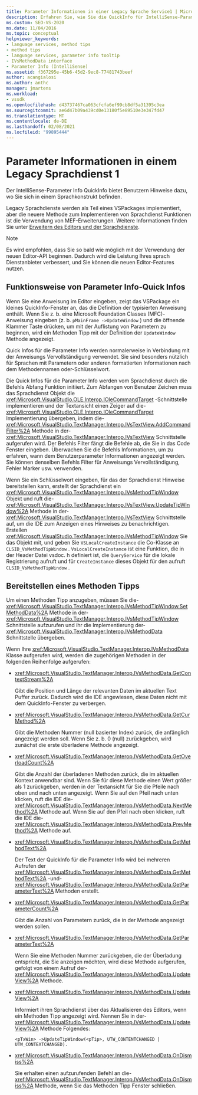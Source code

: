 ```yaml
---
title: Parameter Informationen in einer Legacy Sprache Service1 | Microsoft-Dokumentation
description: Erfahren Sie, wie Sie die QuickInfo für IntelliSense-Parameter Info implementieren, die Benutzern Tipps in einem Legacy Sprachdienst bereitstellt.
ms.custom: SEO-VS-2020
ms.date: 11/04/2016
ms.topic: conceptual
helpviewer_keywords:
- language services, method tips
- method tips
- language services, parameter info tooltip
- IVsMethodData interface
- Parameter Info (IntelliSense)
ms.assetid: f367295e-45b6-45d2-9ec8-77481743beef
author: acangialosi
ms.author: anthc
manager: jmartens
ms.workload:
- vssdk
ms.openlocfilehash: d43737467ca063cfcfa6ef99cb8df5a31395c3ea
ms.sourcegitcommit: ae6d47b09a439cd0e13180f5e89510e3e347fd47
ms.translationtype: MT
ms.contentlocale: de-DE
ms.lasthandoff: 02/08/2021
ms.locfileid: "99895444"
---
```

# <a name="parameter-info-in-a-legacy-language-service-1"></a>Parameter Informationen in einem Legacy Sprachdienst 1
Der IntelliSense-Parameter Info QuickInfo bietet Benutzern Hinweise dazu, wo Sie sich in einem Sprachkonstrukt befinden.

 Legacy Sprachdienste werden als Teil eines VSPackages implementiert, aber die neuere Methode zum Implementieren von Sprachdienst Funktionen ist die Verwendung von MEF-Erweiterungen. Weitere Informationen finden Sie unter [Erweitern des Editors und der Sprachdienste](../../extensibility/extending-the-editor-and-language-services.md).

> [!NOTE]
> Es wird empfohlen, dass Sie so bald wie möglich mit der Verwendung der neuen Editor-API beginnen. Dadurch wird die Leistung Ihres sprach Dienstanbieter verbessert, und Sie können die neuen Editor-Features nutzen.

## <a name="how-parameter-info-tooltips-work"></a>Funktionsweise von Parameter Info-Quick Infos
 Wenn Sie eine Anweisung im Editor eingeben, zeigt das VSPackage ein kleines QuickInfo-Fenster an, das die Definition der typisierten Anweisung enthält. Wenn Sie z. b. eine Microsoft Foundation Classes (MFC)-Anweisung eingeben (z. b. `pMainFrame ->UpdateWindow` ) und die öffnende Klammer Taste drücken, um mit der Auflistung von Parametern zu beginnen, wird ein Methoden Tipp mit der Definition der `UpdateWindow` Methode angezeigt.

 Quick Infos für die Parameter Info werden normalerweise in Verbindung mit der Anweisungs Vervollständigung verwendet. Sie sind besonders nützlich für Sprachen mit Parametern oder anderen formatierten Informationen nach dem Methodennamen oder-Schlüsselwort.

 Die Quick Infos für die Parameter Info werden vom Sprachdienst durch die Befehls Abfang Funktion initiiert. Zum Abfangen von Benutzer Zeichen muss das Sprachdienst Objekt die <xref:Microsoft.VisualStudio.OLE.Interop.IOleCommandTarget> -Schnittstelle implementieren und der Textansicht einen Zeiger auf die- <xref:Microsoft.VisualStudio.OLE.Interop.IOleCommandTarget> Implementierung übergeben, indem die- <xref:Microsoft.VisualStudio.TextManager.Interop.IVsTextView.AddCommandFilter%2A> Methode in der- <xref:Microsoft.VisualStudio.TextManager.Interop.IVsTextView> Schnittstelle aufgerufen wird. Der Befehls Filter fängt die Befehle ab, die Sie in das Code Fenster eingeben. Überwachen Sie die Befehls Informationen, um zu erfahren, wann dem Benutzerparameter Informationen angezeigt werden. Sie können denselben Befehls Filter für Anweisungs Vervollständigung, Fehler Marker usw. verwenden.

 Wenn Sie ein Schlüsselwort eingeben, für das der Sprachdienst Hinweise bereitstellen kann, erstellt der Sprachdienst ein <xref:Microsoft.VisualStudio.TextManager.Interop.IVsMethodTipWindow> Objekt und ruft die- <xref:Microsoft.VisualStudio.TextManager.Interop.IVsTextView.UpdateTipWindow%2A> Methode in der- <xref:Microsoft.VisualStudio.TextManager.Interop.IVsTextView> Schnittstelle auf, um die IDE zum Anzeigen eines Hinweises zu benachrichtigen. Erstellen <xref:Microsoft.VisualStudio.TextManager.Interop.IVsMethodTipWindow> Sie das Objekt mit, und geben Sie `VSLocalCreateInstance` die Co-Klasse an `CLSID_VsMethodTipWindow` . `VsLocalCreateInstance` ist eine Funktion, die in der Header Datei vsdoc. h definiert ist, die `QueryService` für die lokale Registrierung aufruft und für `CreateInstance` dieses Objekt für den aufruft `CLSID_VsMethodTipWindow` .

## <a name="providing-a-method-tip"></a>Bereitstellen eines Methoden Tipps
 Um einen Methoden Tipp anzugeben, müssen Sie die- <xref:Microsoft.VisualStudio.TextManager.Interop.IVsMethodTipWindow.SetMethodData%2A> Methode in der- <xref:Microsoft.VisualStudio.TextManager.Interop.IVsMethodTipWindow> Schnittstelle aufzurufen und ihr die Implementierung der- <xref:Microsoft.VisualStudio.TextManager.Interop.IVsMethodData> Schnittstelle übergeben.

 Wenn Ihre <xref:Microsoft.VisualStudio.TextManager.Interop.IVsMethodData> Klasse aufgerufen wird, werden die zugehörigen Methoden in der folgenden Reihenfolge aufgerufen:

- <xref:Microsoft.VisualStudio.TextManager.Interop.IVsMethodData.GetContextStream%2A>

     Gibt die Position und Länge der relevanten Daten im aktuellen Text Puffer zurück. Dadurch wird die IDE angewiesen, diese Daten nicht mit dem QuickInfo-Fenster zu verbergen.

- <xref:Microsoft.VisualStudio.TextManager.Interop.IVsMethodData.GetCurMethod%2A>

     Gibt die Methoden Nummer (null basierter Index) zurück, die anfänglich angezeigt werden soll. Wenn Sie z. b. 0 (null) zurückgeben, wird zunächst die erste überladene Methode angezeigt.

- <xref:Microsoft.VisualStudio.TextManager.Interop.IVsMethodData.GetOverloadCount%2A>

     Gibt die Anzahl der überladenen Methoden zurück, die im aktuellen Kontext anwendbar sind. Wenn Sie für diese Methode einen Wert größer als 1 zurückgeben, werden in der Textansicht für Sie die Pfeile nach oben und nach unten angezeigt. Wenn Sie auf den Pfeil nach unten klicken, ruft die IDE die- <xref:Microsoft.VisualStudio.TextManager.Interop.IVsMethodData.NextMethod%2A> Methode auf. Wenn Sie auf den Pfeil nach oben klicken, ruft die IDE die- <xref:Microsoft.VisualStudio.TextManager.Interop.IVsMethodData.PrevMethod%2A> Methode auf.

- <xref:Microsoft.VisualStudio.TextManager.Interop.IVsMethodData.GetMethodText%2A>

     Der Text der QuickInfo für die Parameter Info wird bei mehreren Aufrufen der <xref:Microsoft.VisualStudio.TextManager.Interop.IVsMethodData.GetMethodText%2A> -und- <xref:Microsoft.VisualStudio.TextManager.Interop.IVsMethodData.GetParameterText%2A> Methoden erstellt.

- <xref:Microsoft.VisualStudio.TextManager.Interop.IVsMethodData.GetParameterCount%2A>

     Gibt die Anzahl von Parametern zurück, die in der Methode angezeigt werden sollen.

- <xref:Microsoft.VisualStudio.TextManager.Interop.IVsMethodData.GetParameterText%2A>

     Wenn Sie eine Methoden Nummer zurückgeben, die der Überladung entspricht, die Sie anzeigen möchten, wird diese Methode aufgerufen, gefolgt von einem Aufruf der- <xref:Microsoft.VisualStudio.TextManager.Interop.IVsMethodData.UpdateView%2A> Methode.

- <xref:Microsoft.VisualStudio.TextManager.Interop.IVsMethodData.UpdateView%2A>

     Informiert ihren Sprachdienst über das Aktualisieren des Editors, wenn ein Methoden Tipp angezeigt wird. Nennen Sie in der- <xref:Microsoft.VisualStudio.TextManager.Interop.IVsMethodData.UpdateView%2A> Methode Folgendes:

    ```
    <pTxWin> ->UpdateTipWindow(<pTip>, UTW_CONTENTCHANGED | UTW_CONTEXTCHANGED).
    ```

- <xref:Microsoft.VisualStudio.TextManager.Interop.IVsMethodData.OnDismiss%2A>

     Sie erhalten einen aufzurufenden Befehl an die- <xref:Microsoft.VisualStudio.TextManager.Interop.IVsMethodData.OnDismiss%2A> Methode, wenn Sie das Methoden Tipp Fenster schließen.
